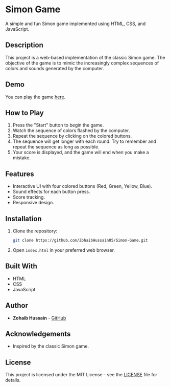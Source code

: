 # Simon Game

A simple and fun Simon game implemented using HTML, CSS, and JavaScript.

## Description

This project is a web-based implementation of the classic Simon game. The objective of the game is to mimic the increasingly complex sequences of colors and sounds generated by the computer.

## Demo

You can play the game [here](https://simon-game-gamma-gold.vercel.app/).

## How to Play

1. Press the "Start" button to begin the game.
2. Watch the sequence of colors flashed by the computer.
3. Repeat the sequence by clicking on the colored buttons.
4. The sequence will get longer with each round. Try to remember and repeat the sequence as long as possible.
5. Your score is displayed, and the game will end when you make a mistake.

## Features

- Interactive UI with four colored buttons (Red, Green, Yellow, Blue).
- Sound effects for each button press.
- Score tracking.
- Responsive design.

## Installation

1. Clone the repository:
    ```bash
    git clone https://github.com/ZohaibHussain05/Simon-Game.git
    ```
2. Open `index.html` in your preferred web browser.

## Built With

- HTML
- CSS
- JavaScript

## Author

- **Zohaib Hussain** - [GitHub](https://github.com/ZohaibHussain05)

## Acknowledgements

- Inspired by the classic Simon game.

## License

This project is licensed under the MIT License - see the [LICENSE](LICENSE) file for details.
